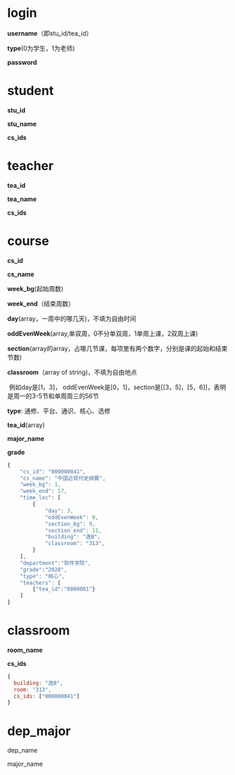 # login

**username**（即stu_id/tea_id）

**type**(0为学生，1为老师)

**password**

# student

**stu_id**

**stu_name**

**cs_ids**

# teacher

**tea_id**

**tea_name**

**cs_ids**

# course

**cs_id**

**cs_name**

**week_bg**(起始周数)

**week_end**（结束周数）

**day**(array，一周中的哪几天)，不填为自由时间

**oddEvenWeek**(array,单双周，0不分单双周，1单周上课，2双周上课)

**section**(array的array，占哪几节课，每项里有两个数字，分别是课的起始和结束节数) 

**classroom**（array of string)，不填为自由地点

​	例如day是[1，3]， oddEvenWeek是[0，1]，section是[[3，5]，[5，6]]，表明是周一的3-5节和单周周三的56节

**type**:  通修、平台、通识、核心、选修

**tea_id**(array)

**major_name**

**grade**

```js
{
    "cs_id": "000000041",
    "cs_name": "中国近现代史纲要",
    "week_bg": 1,
    "week_end": 17,
    "time_loc": [
        {
            "day": 3,
            "oddEvenWeek": 0,
            "section_bg": 9,
            "section_end": 11,
            "building": "逸B",
            "classroom": "313",
    	}
    ],
    "department":"软件学院",
    "grade":"2020",
    "type": "核心",
    "teachers": [
        {"tea_id":"0000001"}
    ]
}
```

# classroom

**room_name**

**cs_ids**

```js
{
  building: "逸B",
  room: "313",
  cs_ids: ["000000041"]
}
```



# dep_major

dep_name

major_name
